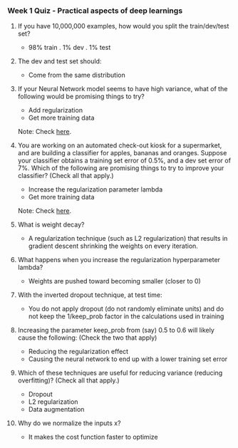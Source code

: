 ### Week 1 Quiz - Practical aspects of deep learnings

1. If you have 10,000,000 examples, how would you split the train/dev/test set?

    - 98% train . 1% dev . 1% test
    
2. The dev and test set should:

    - Come from the same distribution
    
3. If your Neural Network model seems to have high variance, what of the following would be promising things to try?

    - Add regularization
    - Get more training data
    
    Note: Check [here](https://user-images.githubusercontent.com/14886380/29240263-f7c517ca-7f93-11e7-8549-58856e0ed12f.png).

4. You are working on an automated check-out kiosk for a supermarket, and are building a classifier for apples, bananas and oranges. Suppose your classifier obtains a training set error of 0.5%, and a dev set error of 7%. Which of the following are promising things to try to improve your classifier? (Check all that apply.)

    - Increase the regularization parameter lambda
    - Get more training data

    Note: Check [here](https://user-images.githubusercontent.com/14886380/29240263-f7c517ca-7f93-11e7-8549-58856e0ed12f.png).
    
 5. What is weight decay?

    - A regularization technique (such as L2 regularization) that results in gradient descent shrinking the weights on every iteration.
    
 6. What happens when you increase the regularization hyperparameter lambda?
 
    - Weights are pushed toward becoming smaller (closer to 0)

7. With the inverted dropout technique, at test time:

    - You do not apply dropout (do not randomly eliminate units) and do not keep the 1/keep_prob factor in the calculations used in training
    
8. Increasing the parameter keep_prob from (say) 0.5 to 0.6 will likely cause the following: (Check the two that apply)

    - Reducing the regularization effect
    - Causing the neural network to end up with a lower training set error
    
9. Which of these techniques are useful for reducing variance (reducing overfitting)? (Check all that apply.)

    - Dropout
    - L2 regularization
    - Data augmentation

10. Why do we normalize the inputs x?

    - It makes the cost function faster to optimize